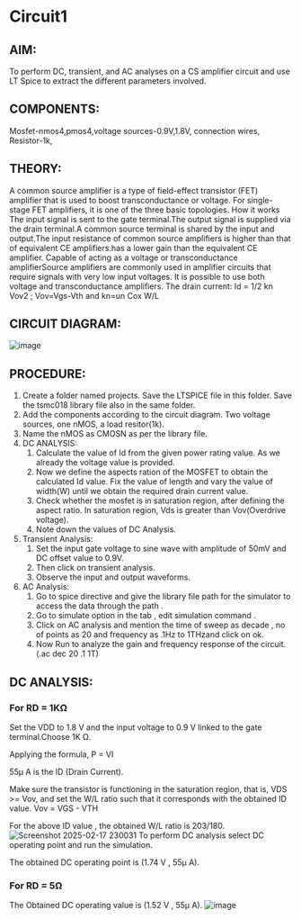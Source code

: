 # **Circuit1**

## **AIM:**
To perform DC, transient, and AC analyses on a CS amplifier circuit and use LT Spice to extract the different parameters involved.

## **COMPONENTS:**
Mosfet-nmos4,pmos4,voltage sources-0.9V,1.8V, connection wires, Resistor-1k,  

## **THEORY:**
A common source amplifier is a type of field-effect transistor (FET) amplifier that is used to boost transconductance or voltage. For single-stage FET amplifiers, it is one of the three basic topologies. How it works The input signal is sent to the gate terminal.The output signal is supplied via the drain terminal.A common source terminal is shared by the input and output.The input resistance of common source amplifiers is higher than that of equivalent CE amplifiers.has a lower gain than the equivalent CE amplifier. Capable of acting as a voltage or transconductance amplifierSource amplifiers are commonly used in amplifier circuits that require signals with very low input voltages. It is possible to use both voltage and transconductance amplifiers.
The drain current:
Id = 1/2 kn Vov2 ; Vov=Vgs-Vth and kn=un Cox W/L

## **CIRCUIT DIAGRAM:**  
 ![image](https://github.com/user-attachments/assets/bafef02b-dd43-4778-a7b7-a40f0978b64c)

## **PROCEDURE:** 
1. Create a folder named projects. Save the LTSPICE file in this folder. Save the tsmc018 library file also in the same folder.
2. Add the components according to the circuit diagram. Two voltage sources, one nMOS, a load resitor(1k).
3. Name the nMOS as CMOSN as per the library file.
4. DC ANALYSIS:
   1. Calculate the value of Id from the given power rating value. As we already the voltage value is provided.
   2. Now we define the aspects ration of the MOSFET to obtain the calculated Id value. Fix the value of length and vary the value of width(W) until we obtain the required drain current value.
   4. Check whether the mosfet is in saturation region, after defining the aspect ratio. In saturation region, Vds is greater than Vov(Overdrive voltage).
   5. Note down the values of DC Analysis.
7. Transient Analysis:
   1. Set the input gate voltage to sine wave with amplitude of 50mV and DC offset value to 0.9V.
   2. Then click on transient analysis.
   3. Observe the input and output waveforms.
8. AC Analysis:
   1. Go to spice directive and give the library file path for the simulator to access the data through the path .
   2. Go to simulate option in the tab , edit simulation command .
   3. Click on AC analysis and mention the time of sweep as decade , no of points as 20 and frequency as .1Hz to 1THzand click on ok.
   4. Now Run to analyze the gain and frequency response of the circuit.(.ac dec 20 .1 1T)

## **DC ANALYSIS:**
### For RD = 1KΩ
Set the VDD to 1.8 V and the input voltage to 0.9 V linked to the gate terminal.Choose 1K Ω.

Applying the formula, P = VI

55µ A is the ID (Drain Current).

Make sure the transistor is functioning in the saturation region, that is, VDS >= Vov, and set the W/L ratio such that it corresponds with the obtained ID value.
Vov = VGS - VTH

For the above ID value , the obtained W/L ratio is 203/180.
![Screenshot 2025-02-17 230031](https://github.com/user-attachments/assets/43c24a70-c77e-4b91-806a-be65daa84906)
To perform DC analysis select DC operating point and run the simulation.

The obtained DC operating point is (1.74 V , 55µ A).

### For RD = 5Ω
The Obtained DC operating value is (1.52 V , 55µ A).
![image](https://github.com/user-attachments/assets/d3efd059-d264-45ed-9005-124e1b18363a)
